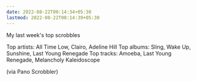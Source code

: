 ```yaml
---
date: 2022-08-22T00:14:34+05:30
lastmod: 2022-08-22T00:14:39+05:30
---
```


My last week's top scrobbles

Top artists:
All Time Low, Clairo, Adeline Hill
Top albums:
Sling, Wake Up, Sunshine, Last Young Renegade
Top tracks:
Amoeba, Last Young Renegade, Melancholy Kaleidoscope

(via Pano Scrobbler)

